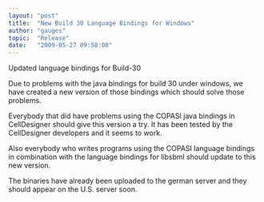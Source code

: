 ```yaml
---
layout: "post"
title:  "New Build 30 Language Bindings for Windows"
author: "gauges"
topic:  "Release"
date:   "2009-05-27 09:58:00"
---
```


Updated language bindings for Build-30

Due to problems with the java bindings for build 30 under windows, we have created a new version of those bindings which should solve those problems.

Everybody that did have problems using the COPASI java bindings in CellDesigner should give this version a try. It has been tested by the CellDesigner developers and it seems to work.

Also everybody who writes programs using the COPASI language bindings in combination with the language bindings for libsbml should update to this new version.

The binaries have already been uploaded to the german server and they should appear on the U.S. server soon.

